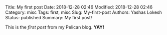 Title: My first post
Date: 2018-12-28 02:46
Modified: 2018-12-28 02:46
Category: misc
Tags: first, misc
Slug: My-first-post
Authors: Yashas Lokesh
Status: published
Summary: My first post!

This is the *first post* from my Pelican blog. **YAY!**